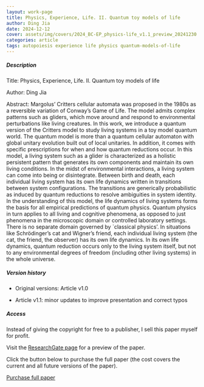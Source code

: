 ```yaml
---    
layout: work-page
title: Physics, Experience, Life. II. Quantum toy models of life
author: Ding Jia
date: 2024-12-12
cover: assets/img/covers/2024_BC-EP_physics-life_v1.1_preview_20241230.jpeg
categories: article
tags: autopoiesis experience life physics quantum-models-of-life
---
```


##### Description

Title: Physics, Experience, Life. II. Quantum toy models of life

Author: Ding Jia

Abstract: Margolus’ Critters cellular automata was proposed in the 1980s as a reversible variation of Conway’s Game of Life. The model admits complex patterns such as gliders, which move around and respond to environmental perturbations like living creatures. 
In this work, we introduce a quantum version of the Critters model to study living systems in a toy model quantum world. The quantum model is more than a quantum cellular automaton with global unitary evolution built out of local unitaries. In addition, it comes with specific prescriptions for when and how quantum reductions occur. In this model, a living system such as a glider is characterized as a holistic persistent pattern that generates its own components and maintain its own living conditions. In the midst of environmental interactions, a living system can come into being or disintegrate. Between birth and death, each individual living system has its own life dynamics written in transitions between system configurations. The transitions are generically probabilistic as induced by quantum reductions to resolve ambiguities in system identity. 
In the understanding of this model, the life dynamics of living systems forms the basis for all empirical predictions of quantum physics. Quantum physics in turn applies to all living and cognitive phenomena, as opposed to just phenomena in the microscopic domain or controlled laboratory settings. There is no separate domain governed by `classical physics’. In situations like Schrödinger’s cat and Wigner’s friend, each individual living system (the cat, the friend, the observer) has its own life dynamics. In its own life dynamics, quantum reduction occurs only to the living system itself, but not to any environmental degrees of freedom (including other living systems) in the whole universe.

##### Version history

- Original versions: Article v1.0

- Article v1.1: minor updates to improve presentation and correct typos

##### Access

Instead of giving the copyright for free to a publisher, I sell this paper myself for profit. 

Visit the [ResearchGate page](http://dx.doi.org/10.13140/RG.2.2.30830.73282) for a preview of the paper. 

Click the button below to purchase the full paper (the cost covers the current and all future versions of the paper).

<script type="text/javascript" src="https://payhip.com/payhip.js"></script>

<a href="https://payhip.com/b/rc9DK" class="payhip-buy-button" data-theme="green" data-product="rc9DK">Purchase full paper</a>
